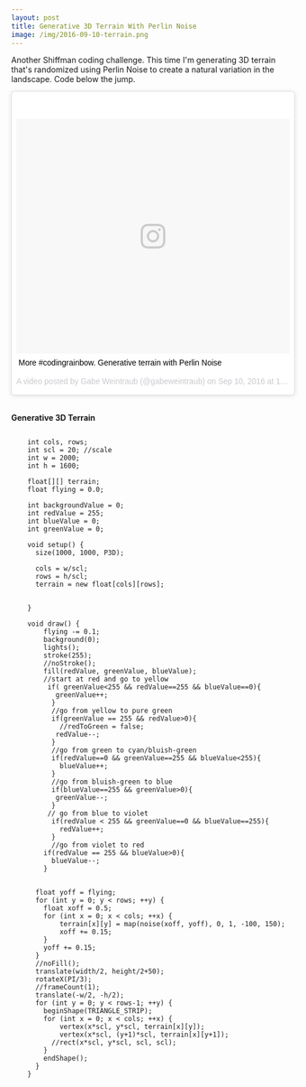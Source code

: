 ```yaml
---
layout: post
title: Generative 3D Terrain With Perlin Noise
image: /img/2016-09-10-terrain.png
---
```


Another Shiffman coding challenge. This time I'm generating 3D terrain that's randomized using Perlin Noise to create a natural variation in the landscape. Code below the jump.

<blockquote class="instagram-media" data-instgrm-captioned data-instgrm-version="7" style=" background:#FFF; border:0; border-radius:3px; box-shadow:0 0 1px 0 rgba(0,0,0,0.5),0 1px 10px 0 rgba(0,0,0,0.15); margin: 1px; max-width:658px; padding:0; width:99.375%; width:-webkit-calc(100% - 2px); width:calc(100% - 2px);"><div style="padding:8px;"> <div style=" background:#F8F8F8; line-height:0; margin-top:40px; padding:42.7287581699% 0; text-align:center; width:100%;"> <div style=" background:url(data:image/png;base64,iVBORw0KGgoAAAANSUhEUgAAACwAAAAsCAMAAAApWqozAAAABGdBTUEAALGPC/xhBQAAAAFzUkdCAK7OHOkAAAAMUExURczMzPf399fX1+bm5mzY9AMAAADiSURBVDjLvZXbEsMgCES5/P8/t9FuRVCRmU73JWlzosgSIIZURCjo/ad+EQJJB4Hv8BFt+IDpQoCx1wjOSBFhh2XssxEIYn3ulI/6MNReE07UIWJEv8UEOWDS88LY97kqyTliJKKtuYBbruAyVh5wOHiXmpi5we58Ek028czwyuQdLKPG1Bkb4NnM+VeAnfHqn1k4+GPT6uGQcvu2h2OVuIf/gWUFyy8OWEpdyZSa3aVCqpVoVvzZZ2VTnn2wU8qzVjDDetO90GSy9mVLqtgYSy231MxrY6I2gGqjrTY0L8fxCxfCBbhWrsYYAAAAAElFTkSuQmCC); display:block; height:44px; margin:0 auto -44px; position:relative; top:-22px; width:44px;"></div></div> <p style=" margin:8px 0 0 0; padding:0 4px;"> <a href="https://www.instagram.com/p/BKL_uzkBRUc/" style=" color:#000; font-family:Arial,sans-serif; font-size:14px; font-style:normal; font-weight:normal; line-height:17px; text-decoration:none; word-wrap:break-word;" target="_blank">More #codingrainbow. Generative terrain with Perlin Noise</a></p> <p style=" color:#c9c8cd; font-family:Arial,sans-serif; font-size:14px; line-height:17px; margin-bottom:0; margin-top:8px; overflow:hidden; padding:8px 0 7px; text-align:center; text-overflow:ellipsis; white-space:nowrap;">A video posted by Gabe Weintraub (@gabeweintraub) on <time style=" font-family:Arial,sans-serif; font-size:14px; line-height:17px;" datetime="2016-09-10T19:38:44+00:00">Sep 10, 2016 at 12:38pm PDT</time></p></div></blockquote>
<script async defer src="//platform.instagram.com/en_US/embeds.js"></script>

<br />

**Generative 3D Terrain** <br />
```

	int cols, rows;
	int scl = 20; //scale
	int w = 2000;
	int h = 1600;

	float[][] terrain;
	float flying = 0.0;

	int backgroundValue = 0;
	int redValue = 255;
	int blueValue = 0;
	int greenValue = 0;

	void setup() {
	  size(1000, 1000, P3D);

	  cols = w/scl;
	  rows = h/scl;
	  terrain = new float[cols][rows];


	}

	void draw() {
		flying -= 0.1;
		background(0);
		lights();
		stroke(255);
		//noStroke();
		fill(redValue, greenValue, blueValue);
		//start at red and go to yellow
		 if( greenValue<255 && redValue==255 && blueValue==0){
		   greenValue++;
		  }
		  //go from yellow to pure green
		  if(greenValue == 255 && redValue>0){
		    //redToGreen = false;
		   redValue--;
		  }
		  //go from green to cyan/bluish-green
		  if(redValue==0 && greenValue==255 && blueValue<255){
		    blueValue++;
		  }
		  //go from bluish-green to blue
		  if(blueValue==255 && greenValue>0){
		   greenValue--;
		  }
		 // go from blue to violet
		  if(redValue < 255 && greenValue==0 && blueValue==255){
		    redValue++;
		  }
		  //go from violet to red
		if(redValue == 255 && blueValue>0){
		  blueValue--;
		}


	  float yoff = flying;
	  for (int y = 0; y < rows; ++y) {
	  	float xoff = 0.5;
	  	for (int x = 0; x < cols; ++x) {
	  		terrain[x][y] = map(noise(xoff, yoff), 0, 1, -100, 150);
	  		xoff += 0.15;
	  	}
	  	yoff += 0.15;
	  }
	  //noFill();
	  translate(width/2, height/2+50);
	  rotateX(PI/3);
	  //frameCount(1);
	  translate(-w/2, -h/2);
	  for (int y = 0; y < rows-1; ++y) {
	  	beginShape(TRIANGLE_STRIP);
	  	for (int x = 0; x < cols; ++x) {
	  		vertex(x*scl, y*scl, terrain[x][y]);
	  		vertex(x*scl, (y+1)*scl, terrain[x][y+1]);
	      //rect(x*scl, y*scl, scl, scl);
	    }
	    endShape();
	  }
	}

```
